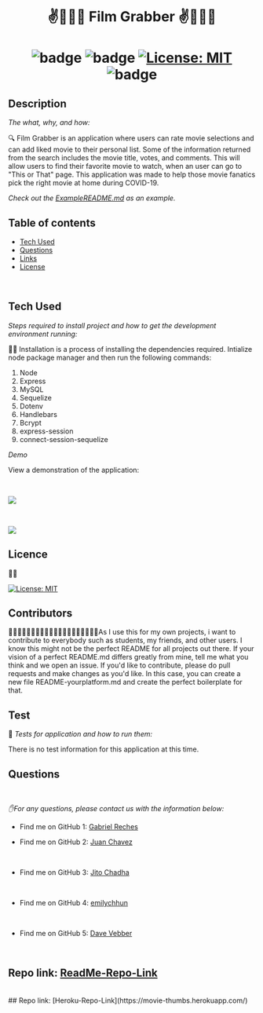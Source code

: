 <h1 align="center">✌️🤟🙏👋  Film Grabber  ✌️🤟🙏👋</h1>
<h1 align="center">

![badge](https://img.shields.io/npm/v/npm.svg?logo=javascript)
![badge](https://img.shields.io/npm/v/npm.svg?logo=npm)
[![License: MIT](https://img.shields.io/badge/License-MIT-yellow.svg)](https://opensource.org/licenses/MIT)
![badge](https://img.shields.io/npm/v/npm.svg?logo=javascript)

</h1>

## Description 

  *The what, why, and how:* 
  
  🔍 Film Grabber is an application where users can rate movie selections and can add liked movie to their personal list. Some of the information returned from the search includes the movie title, votes, and comments. This will allow users to find their favorite movie to watch, when an user can go to "This or That" page. This application was made to help those movie fanatics pick the right movie at home during COVID-19. 

 *Check out the [ExampleREADME.md](https://github.com/GRech17/film-grabber/blob/main/README.md) as an example.*
  <br />
 
  ## Table of contents

 - [Tech Used](#tech-used)
 - [Questions](#questions)
 - [Links](#links)
 - [License](#license) 
  <br />

 ## Tech Used
 *Steps required to install project and how to get the development environment running:*
  
💽💽 Installation is a process of installing the dependencies required. Intialize node package manager and then run the following commands:
  <br />
    
 1. Node
 2. Express
 3. MySQL
 4. Sequelize
 5. Dotenv
 6. Handlebars
 7. Bcrypt
 8. express-session
 9. connect-session-sequelize
  
  *Demo*

   View a demonstration of the application:
  <br />
  
 <br />

  ![](./picture1.PNG)

  <br />
  
 ![](./picture2.PNG)
  
  ## Licence
  📝📑
  
  [![License: MIT](https://img.shields.io/badge/License-MIT-yellow.svg)](https://opensource.org/licenses/MIT)
  <br />
  
 
  ## Contributors
  💆🏽💆🏻‍♂️👳🏽👳🏽👳🏻‍♀️👨🏾‍🦽👨🏿‍🤝‍👨🏾As I use this for my own projects, i want to contribute to everybody such as students, my friends, and other users. I know this might not be the perfect README for all projects out there. If your vision of a perfect README.md differs greatly from mine, tell me what you think and we open an issue. If you'd like to contribute,  please do pull requests and make changes as you'd like. In this case, you can create a new file README-yourplatform.md and create the perfect boilerplate for that.
  <br />
 
 
  ## Test
  🥇 *Tests for application and how to run them:*
 
   There is no test information for this application at this time.
  <br />
 
  ## Questions
  <br />

   *✋For any questions, please contact us with the information below:*
  

 * Find me on GitHub 1: [Gabriel Reches](https://github.com/GRech17)   


* Find me on GitHub 2: [Juan Chavez](https://github.com/jchavezval)
 <br />

* Find me on GitHub 3: [Jito Chadha](https://github.com/jitochadha1)
 <br />

 * Find me on GitHub 4: [emilychhun](https://github.com/emilychhun)
 <br />

 * Find me on GitHub 5: [Dave Vebber](https://github.com/davevebber)
 
  <br />

  ## Repo link: [ReadMe-Repo-Link](https://github.com/GRech17/film-grabber)
   <br />
   ## Repo link: [Heroku-Repo-Link](https://movie-thumbs.herokuapp.com/)
   <br />

